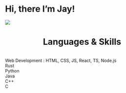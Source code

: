 
# Hi, there I’m Jay! 

![](https://c.tenor.com/CwZDbX7DvR8AAAAd/pixel-sakura.gif)
###### 


<h1 align="center">Languages & Skills</h1>
<br/>
     Web Development : HTML, CSS, JS, React, TS, Node.js
<br/>
     Rust
   <br/>
   Python
   <br/>
   Java
   <br/>
     C++
  <br/>
   C
  <br/>
   

        
